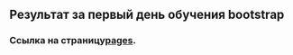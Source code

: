 ## Результат за первый день обучения bootstrap
### Ссылка на страницу[pages](https://safonov-ivan.github.io/bootstrap-learning-day1/).
